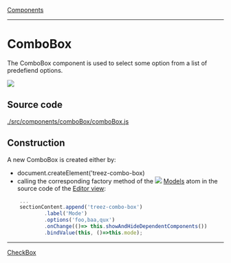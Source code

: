[Components](../components.md)

----

# ComboBox
		
The ComboBox component is used to select some option from a list of predefiend options. 
	
![](../../../images/treez_combo_box.png)
		
## Source code

[./src/components/comboBox/comboBox.js](../../../../src/components/comboBox/comboBox.js)

## Construction
		
A new ComboBox is created either by: 

* document.createElement('treez-combo-box)
* calling the corresponding factory method of the ![](../../../../icons/models.png) [Models](../models.md) atom in the source code of the [Editor view](../../../views/editorView.md):

```javascript
    ...
    sectionContent.append('treez-combo-box')
			.label('Mode')
			.options('foo,baa,qux')
			.onChange(()=> this.showAndHideDependentComponents())
			.bindValue(this, ()=>this.mode);	    
```

----

[CheckBox](../checkBox/checkBox.md)
